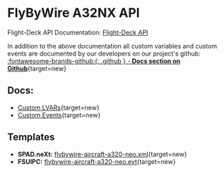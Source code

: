 # FlyByWire A32NX API

Flight-Deck API Documentation: [Flight-Deck API](../../pilots-corner/a32nx-briefing/a32nx_api.md)

In addition to the above documentation all custom variables and custom events are documented by our developers on our project's github: [:fontawesome-brands-github:{: .github } -  **Docs section on Github**](https://github.com/flybywiresim/a32nx/tree/master/docs){target=new}

## Docs:

- [Custom LVARs](https://github.com/flybywiresim/a32nx/blob/master/docs/a320-simvars.md){target=new}
- [Custom Events](https://github.com/flybywiresim/a32nx/blob/master/docs/a320-events.md){target=new}

## Templates

- **SPAD.neXt:** [flybywire-aircraft-a320-neo.xml](https://github.com/flybywiresim/a32nx/tree/master/docs/SPAD.neXt){target=new}
- **FSUIPC:** [flybywire-aircraft-a320-neo.evt](https://github.com/flybywiresim/a32nx/tree/master/docs/FSUIPC){target=new}

